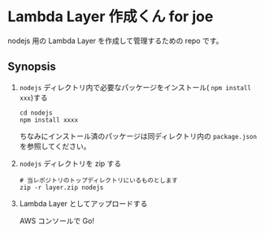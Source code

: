 # Lambda Layer 作成くん for joe

nodejs 用の Lambda Layer を作成して管理するための repo です。

## Synopsis

1. `nodejs` ディレクトリ内で必要なパッケージをインストール( `npm install xxx`)する

   ```
   cd nodejs
   npm install xxxx
   ```

   ちなみにインストール済のパッケージは同ディレクトリ内の `package.json` を参照してください。

2. `nodejs` ディレクトリを zip する

   ```
   # 当レポジトリのトップディレクトリにいるものとします
   zip -r layer.zip nodejs
   ```

3. Lambda Layer としてアップロードする

   AWS コンソールで Go!
